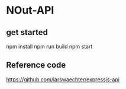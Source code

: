 # NOut-API

## get started
npm install
npm run build
npm start

## Reference code
https://github.com/larswaechter/expressjs-api
